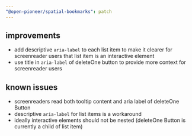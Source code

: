 ```yaml
---
"@open-pioneer/spatial-bookmarks": patch
---
```


## improvements
 - add descriptive `aria-label` to each list item to make it clearer for screenreader users that list item is an interactive element
 - use title in `aria-label` of deleteOne button to provide more context for screenreader users

## known issues
 - screenreaders read both tooltip content and aria label of deleteOne Button
 - descriptive `aria-label` for list items is a workaround 
  - ideally interactive elements should not be nested (deleteOne Button is currently a child of list item)  

